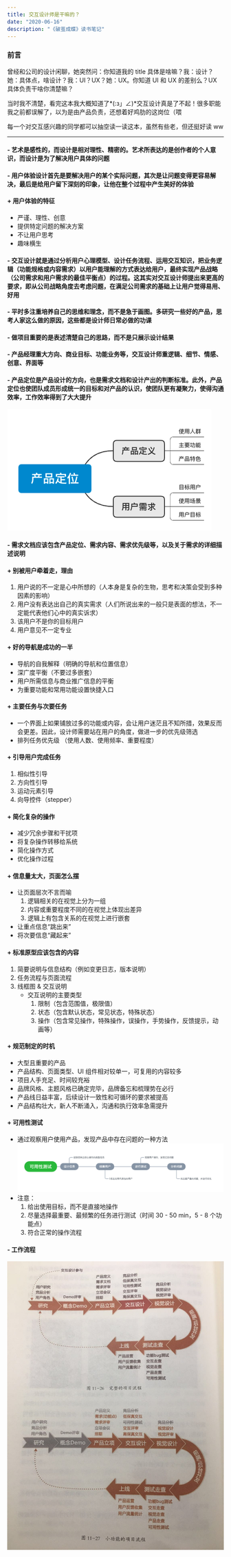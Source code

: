```yaml
---
title: 交互设计师是干嘛的？
date: "2020-06-16"
description: "《破茧成蝶》读书笔记"
---
```


### 前言

曾经和公司的设计闲聊，她突然问：你知道我的 title 具体是啥嘛？我：设计？她：具体点，啥设计？我：UI？UX？她：UX。你知道 UI 和 UX 的差别么？UX 具体负责干啥你清楚嘛？

当时我不清楚，看完这本我大概知道了*(:з」∠)*交互设计真是了不起！很多职能我之前都误解了，以为是由产品负责，还想着好鸡肋的这岗位（喂

每一个对交互感兴趣的同学都可以抽空读一读这本，虽然有些老，但还挺好读 ww

---

#### - 艺术是感性的，而设计是相对理性、精密的。艺术所表达的是创作者的个人意识，而设计是为了解决用户具体的问题

#### - 用户体验设计首先是要解决用户的某个实际问题，其次是让问题变得更容易解决，最后是给用户留下深刻的印象，让他在整个过程中产生美好的体验

#### + 用户体验的特征

- 严谨、理性、创意
- 提供特定问题的解决方案
- 不让用户思考
- 趣味横生

#### - 交互设计就是通过分析用户心理模型、设计任务流程、运用交互知识，把业务逻辑（功能规格或内容需求）以用户能理解的方式表达给用户，最终实现产品战略（公司需求和用户需求的最佳平衡点）的过程。这其实对交互设计师提出来更高的要求，即从公司战略角度去考虑问题，在满足公司需求的基础上让用户觉得易用、好用

#### - 平时多注重培养自己的思维和理念，而不是急于画图。多研究一些好的产品，思考人家这么做的原因，这些都是设计师日常必做的功课

#### - 做项目重要的是表述清楚自己的思路，而不是只展示设计结果

#### - 产品经理重大方向、商业目标、功能业务等，交互设计师重逻辑、细节、情感、创意、界面等

#### - 产品定位是产品设计的方向，也是需求文档和设计产出的判断标准。此外，产品定位也使团队成员形成统一的目标和对产品的认识，使团队更有凝聚力，使得沟通效率，工作效率得到了大大提升

![产品定位](../../../src/images/product.png)

#### - 需求文档应该包含产品定位、需求内容、需求优先级等，以及关于需求的详细描述说明

#### + 别被用户牵着走，理由

1.  用户说的不一定是心中所想的（人本身是复杂的生物，思考和决策会受到多种因素的影响）
2.  用户没有表达出自己的真实需求（人们所说出来的一般只是表面的想法，不一定能代表他们心中的真实诉求）
3.  该用户不是你的目标用户
4.  用户意见不一定专业

#### + 好的导航是成功的一半

- 导航的自我解释（明确的导航和位置信息）
- 深广度平衡（不要过多嵌套）
- 用户所需信息与商业推广信息的平衡
- 为重要功能和常用功能设置快捷入口

#### + 主要任务与次要任务

- 一个界面上如果铺放过多的功能或内容，会让用户迷茫且不知所措，效果反而会更差。因此，设计师需要站在用户的角度，做进一步的优先级筛选
- 排列任务优先级 （使用人数、使用频率、重要程度）

#### + 引导用户完成任务

1.  相似性引导
2.  方向性引导
3.  运动元素引导
4.  向导控件（stepper）

#### + 简化复杂的操作

- 减少冗余步骤和干扰项
- 将复杂操作转移给系统
- 简化操作方式
- 优化操作过程

#### + 信息量太大，页面怎么摆

- 让页面层次不言而喻
  1. 逻辑相关的在视觉上分为一组
  2. 内容或重要程度不同的在视觉上体现出差异
  3. 逻辑上有包含关系的在视觉上进行嵌套
- 让重点信息“跳出来”
- 将次要信息“藏起来”

#### + 标准原型应该包含的内容

1.  简要说明与信息结构（例如变更日志，版本说明）
2.  任务流程与页面流程
3.  线框图 & 交互说明
    - 交互说明的主要类型
      1.  限制（包含范围值，极限值）
      2.  状态（包含默认状态，常见状态，特殊状态）
      3.  操作（包含常见操作，特殊操作，误操作，手势操作，反馈提示，动画等）

#### + 规范制定的时机

- 大型且重要的产品
- 产品结构、页面类型、UI 组件相对较单一，可复用的内容较多
- 项目人手充足、时间较充裕
- 品牌风格、主题风格已确定完毕，品牌备忘和梳理势在必行
- 产品线日益丰富，后续设计一致性和可循环的要求被提高
- 产品结构壮大，新人不断涌入，沟通和执行效率急需提升

#### + 可用性测试

- 通过观察用户使用产品，发现产品中存在问题的一种方法
  ![可用性测试](../../../src/images/test.png)
- 注意：
  1. 给出使用目标，而不是直接地操作
  2. 尽量选择最重要、最频繁的任务进行测试（时间 30 - 50 min，5 - 8 个功能点）
  3. 符合正常的操作流程

#### - 工作流程

![工作流程](../../../src/images/process.jpeg)

